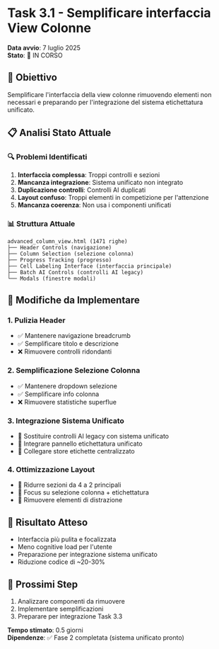 # Task 3.1 - Semplificare interfaccia View Colonne

**Data avvio**: 7 luglio 2025  
**Stato**: 🔄 IN CORSO

## 🎯 Obiettivo
Semplificare l'interfaccia della view colonne rimuovendo elementi non necessari e preparando per l'integrazione del sistema etichettatura unificato.

## 📋 Analisi Stato Attuale

### 🔍 Problemi Identificati
1. **Interfaccia complessa**: Troppi controlli e sezioni
2. **Mancanza integrazione**: Sistema unificato non integrato
3. **Duplicazione controlli**: Controlli AI duplicati
4. **Layout confuso**: Troppi elementi in competizione per l'attenzione
5. **Mancanza coerenza**: Non usa i componenti unificati

### 📊 Struttura Attuale
```
advanced_column_view.html (1471 righe)
├── Header Controls (navigazione)
├── Column Selection (selezione colonna)
├── Progress Tracking (progresso)
├── Cell Labeling Interface (interfaccia principale)
├── Batch AI Controls (controlli AI legacy)
└── Modals (finestre modali)
```

## 🔧 Modifiche da Implementare

### 1. Pulizia Header
- ✅ Mantenere navigazione breadcrumb
- ✅ Semplificare titolo e descrizione
- ❌ Rimuovere controlli ridondanti

### 2. Semplificazione Selezione Colonna
- ✅ Mantenere dropdown selezione
- ✅ Semplificare info colonna
- ❌ Rimuovere statistiche superflue

### 3. Integrazione Sistema Unificato
- 🔄 Sostituire controlli AI legacy con sistema unificato
- 🔄 Integrare pannello etichettatura unificato
- 🔄 Collegare store etichette centralizzato

### 4. Ottimizzazione Layout
- 🔄 Ridurre sezioni da 4 a 2 principali
- 🔄 Focus su selezione colonna + etichettatura
- 🔄 Rimuovere elementi di distrazione

## 🎯 Risultato Atteso
- Interfaccia più pulita e focalizzata
- Meno cognitive load per l'utente
- Preparazione per integrazione sistema unificato
- Riduzione codice di ~20-30%

## 📝 Prossimi Step
1. Analizzare componenti da rimuovere
2. Implementare semplificazioni
3. Preparare per integrazione Task 3.3

**Tempo stimato**: 0.5 giorni  
**Dipendenze**: ✅ Fase 2 completata (sistema unificato pronto)
